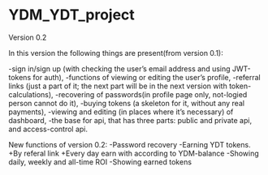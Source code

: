# YDM_YDT_project

Version 0.2

In this version the following  things are present(from version 0.1):

-sign in/sign up (with checking the user’s email address and using JWT-tokens for auth),
-functions of viewing or editing the user’s  profile,
-referral links (just a part of it; the next part will be in the next version with token-calculations), 
-recovering of passwords(in profile page only, not-logied person cannot do it),
-buying tokens (a skeleton for it, without any real payments),
-viewing and editing (in places where it’s necessary) of dashboard,
-the base for api, that has three parts: public and private api, and access-control api.

New functions of version 0.2:
-Password recovery
-Earning YDT tokens. 
        +By referal link
        +Every day earn with according to YDM-balance
-Showing daily, weekly and all-time ROI
-Showing earned tokens